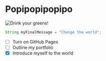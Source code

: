 # Popipopipopipo
![Drink your greens!](https://64.media.tumblr.com/cf9b73c902fa83a8aa80d0c4c4a6ab4a/63ab9171e4ff0ae7-4f/s1280x1920/71a85db1a51eb5498f3df1304ac654e8328ea0c1.png)
``` java
String myFinalMessage = "Change the world";
```
- [ ] Turn on GitHub Pages
- [ ] Outline my portfolio
- [x] Introduce myself to the world
